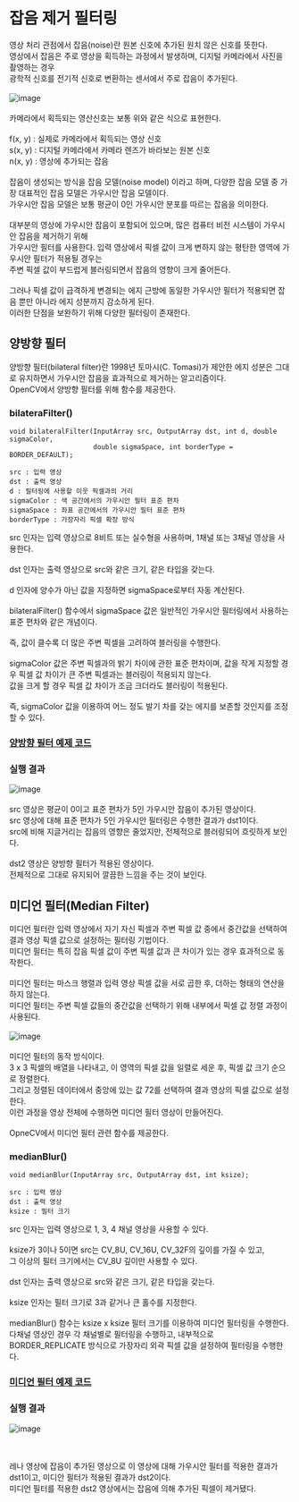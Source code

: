 # 잡음 제거 필터링

영상 처리 관점에서 잡음(noise)란 원본 신호에 추가된 원치 않은 신호를 뜻한다.
<br>
영상에서 잡음은 주로 영상을 획득하는 과정에서 발생하며, 디지털 카메라에서 사진을 촬영하는 경우
<br>
광학적 신호를 전기적 신호로 변환하는 센서에서 주로 잡음이 추가된다.
<br>
<br>
![image](https://user-images.githubusercontent.com/87363461/203900934-db624d64-98e1-4ada-a0d8-001612a01cca.png)
<br>
<br>
카메라에서 획득되는 영산신호는 보통 위와 같은 식으로 표현한다.
<br>
<br>
f(x, y) : 실제로 카메라에서 획득되는 영상 신호
<br>
s(x, y) : 디지털 카메라에서 카메라 렌즈가 바라보는 원본 신호
<br>
n(x, y) : 영상에 추가되는 잡음
<br>
<br>
잡음이 생성되는 방식을 잡음 모델(noise model) 이라고 하며, 다양한 잡음 모델 중 가장 대표적인 잡음 모델은 가우시안 잡음 모델이다.
<br>
가우시안 잡음 모델은 보통 평균이 0인 가우시안 분포를 따르는 잡음을 의미한다.
<br>
<br>
대부분의 영상에 가우시안 잡음이 포함되어 있으며, 많은 컴퓨터 비전 시스템이 가우시안 잡음을 제거하기 위해
<br>
가우시안 필터를 사용한다. 입력 영상에서 픽셀 값이 크게 변하지 않는 평탄한 영역에 가우시안 필터가 적용될 경우는
<br>
주변 픽셀 값이 부드럽게 블러링되면서 잡음의 영향이 크게 줄어든다.
<br>
<br>
그러나 픽셀 값이 급격하게 변경되는 에지 근방에 동일한 가우시안 필터가 적용되면 잡음 뿐만 아니라 에지 성분까지 감소하게 된다.
<br>
이러한 단점을 보완하기 위해 다양한 필터링이 존재한다.

## 양방향 필터
양방향 필터(bilateral filter)란 1998년 토마시(C. Tomasi)가 제안한 에지 성분은 그대로 유지하면서 가우시안 잡음을 효과적으로 제거하는 알고리즘이다.
<br>
OpenCV에서 양방향 필터를 위해 함수를 제공한다.

### bilateraFilter()
```
void bilateralFilter(InputArray src, OutputArray dst, int d, double sigmaColor,
                     double sigmaSpace, int borderType = BORDER_DEFAULT);

src : 입력 영상
dst : 출력 영상
d : 필터링에 사용할 이웃 픽셀과의 거리
sigmaColor : 색 공간에서의 가우시안 필터 표준 편차
sigmaSpace : 좌표 공간에서의 가우시안 필터 표준 편차
borderType : 가장자리 픽셀 확장 방식
```
src 인자는 입력 영상으로 8비트 또는 실수형을 사용하며, 1채널 또는 3채널 영상을 사용한다.
<br>
<br>
dst 인자는 출력 영상으로 src와 같은 크기, 같은 타입을 갖는다.
<br>
<br>
d 인자에 양수가 아닌 값을 지정하면 sigmaSpace로부터 자동 계산된다.
<br>
<br>
bilateralFilter() 함수에서 sigmaSpace 값은 일반적인 가우시안 필터링에서 사용하는 표준 편차와 같은 개념이다.
<br>
<br>
즉, 값이 클수록 더 많은 주변 픽셀을 고려하여 블러링을 수행한다.
<br>
<br>
sigmaColor 값은 주변 픽셀과의 밝기 차이에 관한 표준 편차이며, 값을 작게 지정할 경우 픽셀 값 차이가 큰 주변 픽셀과는 블러링이 적용되지 않는다.
<br>
값을 크게 할 경우 픽셀 값 차이가 조금 크더라도 블러링이 적용된다.
<br>
<br>
즉, sigmaColor 값을 이용하여 어느 정도 발기 차를 갖는 에지를 보존할 것인지를 조정할 수 있다.

### [양방향 필터 예제 코드](https://github.com/JeHeeYu/OpenCV/blob/main/Noise%20Filter/NoiseFilter.cpp)

### 실행 결과
![image](https://user-images.githubusercontent.com/87363461/203901345-165d2c16-51e6-4caf-a19c-691c156f1dc0.png)
<br>
<br>
src 영상은 평균이 0이고 표준 편차가 5인 가우시안 잡음이 추가된 영상이다.
<br>
src 영상에 대해 표준 편차가 5인 가우시안 필터링은 수행한 결과가 dst1이다.
<br>
src에 비해 지글거리는 잡음의 영향은 줄었지만, 전체적으로 블러링되어 흐릿하게 보인다.
<br>
<br>
dst2 영상은 양방향 필터가 적용된 영상이다.
<br>
전체적으로 그대로 유지되어 깔끔한 느낌을 주는 것이 보인다.

## 미디언 필터(Median Filter)
미디언 필터란 입력 영상에서 자기 자신 픽셀과 주변 픽셀 값 중에서 중간값을 선택하여 결과 영상 픽셀 값으로 설정하는 필터링 기법이다.
<br>
미디언 필터는 특히 잡음 픽셀 값이 주변 픽셀 값과 큰 차이가 있는 경우 효과적으로 동작한다.
<br>
<br>
미디언 필터는 마스크 행렬과 입력 영상 픽셀 값을 서로 곱한 후, 더하는 형태의 연산을 하지 않는다.
<br>
미디언 필터는 주변 픽셀 값들의 중간값을 선택하기 위해 내부에서 픽셀 값 정렬 과정이 사용된다.
<br>
<br>
![image](https://user-images.githubusercontent.com/87363461/203901429-f1fdc494-dfe1-4778-b235-91a2a6ff9bf4.png)
<br>
<br>
미디언 필터의 동작 방식이다.
<br>
3 x 3 픽셀의 배열을 나타내고, 이 영역의 픽셀 값을 일렬로 세운 후, 픽셀 값 크기 순으로 정렬한다.
<br>
그리고 정렬된 데이터에서 중앙에 있는 값 72를 선택하여 결과 영상의 픽셀 값으로 설정한다.
<br>
이런 과정을 영상 전체에 수행하면 미디언 필터 영상이 만들어진다.
<br>
<br>
OpneCV에서 미디언 필터 관련 함수를 제공한다.


### medianBlur()
```
void medianBlur(InputArray src, OutputArray dst, int ksize);

src : 입력 영상
dst : 출력 영상
ksize : 필터 크기
```
src 인자는 입력 영상으로 1, 3, 4 채널 영상을 사용할 수 있다.
<br>
<br>
ksize가 3이나 5이면 src는 CV_8U, CV_16U, CV_32F의 깊이를 가질 수 있고,
<br>
그 이상의 필터 크기에서는 CV_8U 깊이만 사용할 수 있다.
<br>
<br>
dst 인자는 출력 영상으로 src와 같은 크기, 같은 타입을 갖는다.
<br>
<br>
ksize 인자는 필터 크기로 3과 같거나 큰 홀수를 지정한다.
<br>
<br>
medianBlur() 함수는 ksize x ksize 필터 크기를 이용하여 미디언 필터링을 수행한다.
<br>
다채널 영상인 경우 각 채널별로 필터링을 수행하고, 내부적으로 BORDER_REPLICATE 방식으로 가장자리 외곽 픽셀 값을 설정하여 필터링을 수행한다.

### [미디언 필터 예제 코드](https://github.com/JeHeeYu/OpenCV/blob/main/Noise%20Filter/MedianFilter.cpp)

### 실행 결과
![image](https://user-images.githubusercontent.com/87363461/203901649-8c909809-b931-424b-8838-37f065d03bc7.png)

<br>
<br>
레나 영상에 잡음이 추가된 영상으로 이 영상에 대해 가우시안 필터를 적용한 결과가 dst1이고, 미디안 필터가 적용된 결과가 dst2이다.
<br>
미디언 필터를 적용한 dst2 영상에서는 잡음에 의해 추가된 픽셀이 제거됐다.

